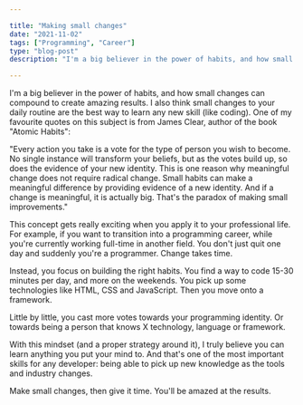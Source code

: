 ```yaml
---

title: "Making small changes"
date: "2021-11-02"
tags: ["Programming", "Career"]
type: "blog-post"
description: "I'm a big believer in the power of habits, and how small changes can compound to create amazing results."

---
```


I'm a big believer in the power of habits, and how small changes can compound to create amazing results. I also think small changes to your daily routine are the best way to learn any new skill (like coding). One of my favourite quotes on this subject is from James Clear, author of the book "Atomic Habits":

"Every action you take is a vote for the type of person you wish to become. No single instance will transform your beliefs, but as the votes build up, so does the evidence of your new identity. This is one reason why meaningful change does not require radical change. Small habits can make a meaningful difference by providing evidence of a new identity. And if a change is meaningful, it is actually big. That's the paradox of making small improvements."

This concept gets really exciting when you apply it to your professional life. For example, if you want to transition into a programming career, while you're currently working full-time in another field. You don't just quit one day and suddenly you're a programmer. Change takes time.

Instead, you focus on building the right habits. You find a way to code 15-30 minutes per day, and more on the weekends. You pick up some technologies like HTML, CSS and JavaScript. Then you move onto a framework.

Little by little, you cast more votes towards your programming identity. Or towards being a person that knows X technology, language or framework.

With this mindset (and a proper strategy around it), I truly believe you can learn anything you put your mind to. And that's one of the most important skills for any developer: being able to pick up new knowledge as the tools and industry changes.

Make small changes, then give it time. You'll be amazed at the results.

​

